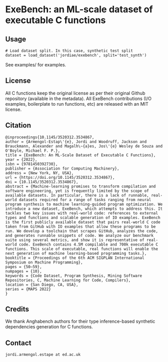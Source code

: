 # ExeBench: an ML-scale dataset of executable C functions

## Usage

```
# Load dataset split. In this case, synthetic test split
dataset = load_dataset('jordiae/exebench', split='test_synth')
```

See examples/ for examples.

## License

All C functions keep the original license as per their original Github repository (available in the metadata). All ExeBench contributions (I/O examples, boilerplate to run functions, etc) are released with an MIT license.

## Citation

```
@inproceedings{10.1145/3520312.3534867,
author = {Armengol-Estap\'{e}, Jordi and Woodruff, Jackson and Brauckmann, Alexander and Magalh\~{a}es, Jos\'{e} Wesley de Souza and O'Boyle, Michael F. P.},
title = {ExeBench: An ML-Scale Dataset of Executable C Functions},
year = {2022},
isbn = {9781450392730},
publisher = {Association for Computing Machinery},
address = {New York, NY, USA},
url = {https://doi.org/10.1145/3520312.3534867},
doi = {10.1145/3520312.3534867},
abstract = {Machine-learning promises to transform compilation and software engineering, yet is frequently limited by the scope of available datasets. In particular, there is a lack of runnable, real-world datasets required for a range of tasks ranging from neural program synthesis to machine learning-guided program optimization. We introduce a new dataset, ExeBench, which attempts to address this. It tackles two key issues with real-world code: references to external types and functions and scalable generation of IO examples. ExeBench is the first publicly available dataset that pairs real-world C code taken from GitHub with IO examples that allow these programs to be run. We develop a toolchain that scrapes GitHub, analyzes the code, and generates runnable snippets of code. We analyze our benchmark suite using several metrics, and show it is representative of real-world code. ExeBench contains 4.5M compilable and 700k executable C functions. This scale of executable, real functions will enable the next generation of machine learning-based programming tasks.},
booktitle = {Proceedings of the 6th ACM SIGPLAN International Symposium on Machine Programming},
pages = {50–59},
numpages = {10},
keywords = {Code Dataset, Program Synthesis, Mining Software Repositories, C, Machine Learning for Code, Compilers},
location = {San Diego, CA, USA},
series = {MAPS 2022}
}
```

## Credits

We thank Anghabench authors for their type inference-based synthetic dependencies generation for C functions.

## Contact

```
jordi.armengol.estape at ed.ac.uk
```
